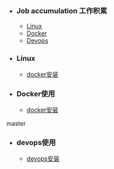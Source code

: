 + ### Job accumulation 工作积累
    + [Linux](https://github.com/Kingserch/Job-accumulation/blob/Linux/readme.md)
    + [Docker](https://github.com/Kingserch/Job-accumulation/blob/Docker/readme.md)
    + [Devops](#devops使用)
	
	
+ ### Linux
    + [docker安装](https://github.com/Kingserch/Job-accumulation/blob/Docker/docker%E5%AE%89%E8%A3%85.md)
+ ### Docker使用
    + [docker安装](https://github.com/Kingserch/Job-accumulation/blob/Docker/docker%E5%AE%89%E8%A3%85.md)
	
master

	
+ ### devops使用
    + [devops安装](https://github.com/Kingserch/Job-accumulation/blob/Docker/docker%E5%AE%89%E8%A3%85.md)
